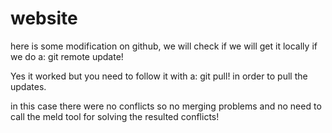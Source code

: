 # website

here is some modification on github, we will check if we will get it locally if we do a:
git remote update!

Yes it worked but you need to follow it with a: git pull!
in order to pull the updates.

in this case there were no conflicts so no merging problems and no need to call the meld tool for solving the resulted conflicts!
